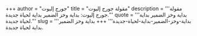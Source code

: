 +++
author = "جورج إليوت"
title = "مقولة جورج إليوت"
description = '''مقولة جورج إليوت: بداية وخز الضمير بداية لحياة جديدة.'''
quote = '''بداية وخز الضمير بداية لحياة جديدة.'''
slug = '''بداية-وخز-الضمير-بداية-لحياة-جديدة'''
+++
بداية وخز الضمير بداية لحياة جديدة.
